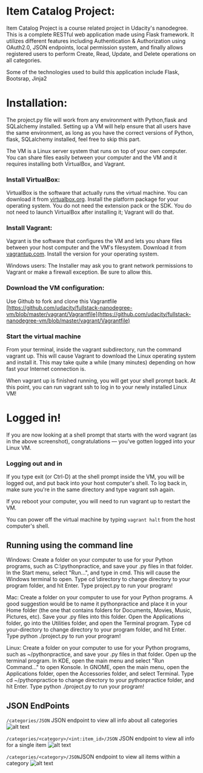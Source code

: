 # Item Catalog Project:

Item Catalog Project is a course related project in Udacity's nanodegree. This is a complete RESTful web application made using Flask framework. It utilizes different features including Authentication & Authorization using OAuth2.0, JSON endpoints, local permission system, and finally allows registered users to perform Create, Read, Update, and Delete operations on all categories.

Some of the technologies used to build this application include Flask, Bootsrap, Jinja2

# Installation:

The project.py file will work from any environment with Python,flask and SQLalchemy installed. Setting up a VM will help ensure that all users have the same environment, as long as you have the correct versions of Python, flask, SQLalchemy installed, feel free to skip this part.

The VM is a Linux server system that runs on top of your own computer. You can share files easily between your computer and the VM and it requires installing both VirtualBox, and Vagrant.

### Install VirtualBox:
VirtualBox is the software that actually runs the virtual machine. You can download it from [virtualbox.org](Virtualbox.org). Install the platform package for your operating system. You do not need the extension pack or the SDK. You do not need to launch VirtualBox after installing it; Vagrant will do that.

### Install Vagrant:
Vagrant is the software that configures the VM and lets you share files between your host computer and the VM's filesystem. Download it from [vagrantup.com](vagrantup.com). Install the version for your operating system.

Windows users: The Installer may ask you to grant network permissions to Vagrant or make a firewall exception. Be sure to allow this.


### Download the VM configuration:
Use Github to fork and clone this Vagrantfile [https://github.com/udacity/fullstack-nanodegree-vm/blob/master/vagrant/Vagrantfile](https://github.com/udacity/fullstack-nanodegree-vm/blob/master/vagrant/Vagrantfile)


### Start the virtual machine
From your terminal, inside the vagrant subdirectory, run the command vagrant up. This will cause Vagrant to download the Linux operating system and install it. This may take quite a while (many minutes) depending on how fast your Internet connection is.

When vagrant up is finished running, you will get your shell prompt back. At this point, you can run vagrant ssh to log in to your newly installed Linux VM!


# Logged in!

If you are now looking at a shell prompt that starts with the word vagrant (as in the above screenshot), congratulations — you've gotten logged into your Linux VM.


### Logging out and in
If you type exit (or Ctrl-D) at the shell prompt inside the VM, you will be logged out, and put back into your host computer's shell. To log back in, make sure you're in the same directory and type vagrant ssh again.

If you reboot your computer, you will need to run vagrant up to restart the VM.

You can power off the virtual machine by typing `vagrant halt` from the host computer's shell.


## Running using the command line
Windows:
Create a folder on your computer to use for your Python programs, such as C:\pythonpractice, and save your .py files in that folder.
In the Start menu, select "Run...", and type in cmd. This will cause the Windows terminal to open.
Type cd \directory to change directory to your program folder, and hit Enter.
Type project.py to run your program!

Mac:
Create a folder on your computer to use for your Python programs. A good suggestion would be to name it pythonpractice and place it in your Home folder (the one that contains folders for Documents, Movies, Music, Pictures, etc). Save your .py files into this folder.
Open the Applications folder, go into the Utilities folder, and open the Terminal program.
Type cd your-directory to change directory to your program folder, and hit Enter.
Type python ./project.py to run your program!

Linux:
Create a folder on your computer to use for your Python programs, such as ~/pythonpractice, and save your .py files in that folder.
Open up the terminal program. In KDE, open the main menu and select "Run Command..." to open Konsole. In GNOME, open the main menu, open the Applications folder, open the Accessories folder, and select Terminal.
Type cd ~/pythonpractice to change directory to your pythonpractice folder, and hit Enter.
Type python ./project.py to run your program!


## JSON EndPoints
`/categories/JSON` JSON endpoint to view all info about all categories
![alt text](https://github.com/AhmedElkashef02/Item-Catalogue/assets/categoriesJSON.png)


`/categories/<category>/<int:item_id>/JSON` JSON endpoint to view all info for a single item
![alt text](https://github.com/AhmedElkashef02/Item-Catalogue/assets/singleItemJSON.png)


`/categories/<category>/JSON`JSON endpoint to view all items within a category
![alt text](https://github.com/AhmedElkashef02/Item-Catalogue/assets/singleCategoryJSON.png)
